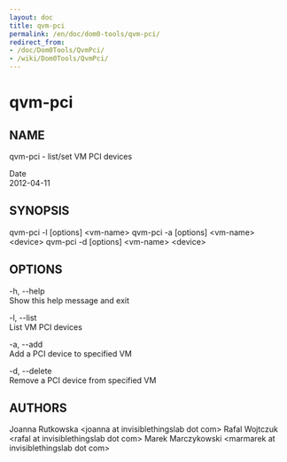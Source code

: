 ```yaml
---
layout: doc
title: qvm-pci
permalink: /en/doc/dom0-tools/qvm-pci/
redirect_from:
- /doc/Dom0Tools/QvmPci/
- /wiki/Dom0Tools/QvmPci/
---
```


qvm-pci
=======

NAME
----

qvm-pci - list/set VM PCI devices

Date  
2012-04-11

SYNOPSIS
--------

qvm-pci -l [options] \<vm-name\>
qvm-pci -a [options] \<vm-name\> \<device\>
qvm-pci -d [options] \<vm-name\> \<device\>

OPTIONS
-------

-h, --help  
Show this help message and exit

-l, --list  
List VM PCI devices

-a, --add  
Add a PCI device to specified VM

-d, --delete  
Remove a PCI device from specified VM

AUTHORS
-------

Joanna Rutkowska \<joanna at invisiblethingslab dot com\>
Rafal Wojtczuk \<rafal at invisiblethingslab dot com\>
Marek Marczykowski \<marmarek at invisiblethingslab dot com\>
